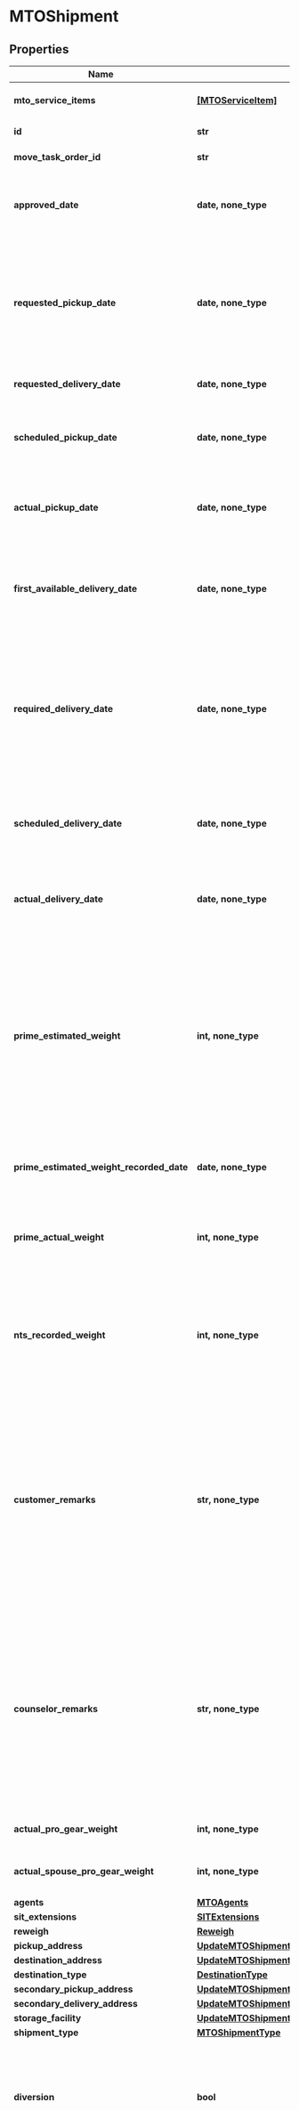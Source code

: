 # MTOShipment


## Properties
Name | Type | Description | Notes
------------ | ------------- | ------------- | -------------
**mto_service_items** | [**[MTOServiceItem]**](MTOServiceItem.md) | A list of service items connected to this shipment. | [optional] [readonly] 
**id** | **str** | The ID of the shipment. | [optional] [readonly] 
**move_task_order_id** | **str** | The ID of the move for this shipment. | [optional] [readonly] 
**approved_date** | **date, none_type** | The date when the Transportation Ordering Officer first approved this shipment for the move. | [optional] [readonly] 
**requested_pickup_date** | **date, none_type** | The date the customer selects during onboarding as their preferred pickup date. Other dates, such as required delivery date and (outside MilMove) the pack date, are derived from this date.  | [optional] [readonly] 
**requested_delivery_date** | **date, none_type** | The customer&#39;s preferred delivery date. | [optional] [readonly] 
**scheduled_pickup_date** | **date, none_type** | The date the Prime contractor scheduled to pick up this shipment after consultation with the customer. | [optional] 
**actual_pickup_date** | **date, none_type** | The date when the Prime contractor actually picked up the shipment. Updated after-the-fact. | [optional] 
**first_available_delivery_date** | **date, none_type** | The date the Prime provides to the customer as the first possible delivery date so that they can plan their travel accordingly.  | [optional] 
**required_delivery_date** | **date, none_type** | The latest date by which the Prime can deliver a customer&#39;s shipment without violating the contract. This is calculated based on weight, distance, and the scheduled pickup date. It cannot be modified.  | [optional] [readonly] 
**scheduled_delivery_date** | **date, none_type** | The date the Prime contractor scheduled to deliver this shipment after consultation with the customer. | [optional] 
**actual_delivery_date** | **date, none_type** | The date when the Prime contractor actually delivered the shipment. Updated after-the-fact. | [optional] 
**prime_estimated_weight** | **int, none_type** | The estimated weight of this shipment, determined by the movers during the pre-move survey. This value **can only be updated once.** If there was an issue with estimating the weight and a mistake was made, the Prime contracter will need to contact the TOO to change it.  | [optional] 
**prime_estimated_weight_recorded_date** | **date, none_type** | The date when the Prime contractor recorded the shipment&#39;s estimated weight. | [optional] [readonly] 
**prime_actual_weight** | **int, none_type** | The actual weight of the shipment, provided after the Prime packs, picks up, and weighs a customer&#39;s shipment. | [optional] 
**nts_recorded_weight** | **int, none_type** | The previously recorded weight for the NTS Shipment. Used for NTS Release to know what the previous primeActualWeight or billable weight was. | [optional] 
**customer_remarks** | **str, none_type** | The customer can use the customer remarks field to inform the services counselor and the movers about any special circumstances for this shipment. Typical examples:   * bulky or fragile items,   * weapons,   * access info for their address.  Customer enters this information during onboarding. Optional field.  | [optional] [readonly] 
**counselor_remarks** | **str, none_type** | The counselor can use the counselor remarks field to inform the movers about any special circumstances for this shipment. Typical examples:   * bulky or fragile items,   * weapons,   * access info for their address.  Counselors enters this information when creating or editing an MTO Shipment. Optional field.  | [optional] [readonly] 
**actual_pro_gear_weight** | **int, none_type** | The actual weight of any pro gear being shipped.  | [optional] 
**actual_spouse_pro_gear_weight** | **int, none_type** | The actual weight of any spouse pro gear being shipped.  | [optional] 
**agents** | [**MTOAgents**](MTOAgents.md) |  | [optional] 
**sit_extensions** | [**SITExtensions**](SITExtensions.md) |  | [optional] 
**reweigh** | [**Reweigh**](Reweigh.md) |  | [optional] 
**pickup_address** | [**UpdateMTOShipmentPickupAddress**](UpdateMTOShipmentPickupAddress.md) |  | [optional] 
**destination_address** | [**UpdateMTOShipmentDestinationAddress**](UpdateMTOShipmentDestinationAddress.md) |  | [optional] 
**destination_type** | [**DestinationType**](DestinationType.md) |  | [optional] 
**secondary_pickup_address** | [**UpdateMTOShipmentSecondaryPickupAddress**](UpdateMTOShipmentSecondaryPickupAddress.md) |  | [optional] 
**secondary_delivery_address** | [**UpdateMTOShipmentSecondaryDeliveryAddress**](UpdateMTOShipmentSecondaryDeliveryAddress.md) |  | [optional] 
**storage_facility** | [**UpdateMTOShipmentStorageFacility**](UpdateMTOShipmentStorageFacility.md) |  | [optional] 
**shipment_type** | [**MTOShipmentType**](MTOShipmentType.md) |  | [optional] 
**diversion** | **bool** | This value indicates whether or not this shipment is part of a diversion. If yes, the shipment can be either the starting or ending segment of the diversion.  | [optional] 
**status** | **str** | The status of a shipment, indicating where it is in the TOO&#39;s approval process. Can only be updated by the contractor in special circumstances.  | [optional] [readonly] 
**ppm_shipment** | [**PPMShipment**](PPMShipment.md) |  | [optional] 
**delivery_address_update** | [**ShipmentAddressUpdate**](ShipmentAddressUpdate.md) |  | [optional] 
**e_tag** | **str** | A hash unique to this shipment that should be used as the \&quot;If-Match\&quot; header for any updates. | [optional] [readonly] 
**created_at** | **datetime** |  | [optional] [readonly] 
**updated_at** | **datetime** |  | [optional] [readonly] 
**point_of_contact** | **str** | Email or ID of the person who will be contacted in the event of questions or concerns about this update. May be the person performing the update, or someone else working with the Prime contractor.  | [optional] 
**any string name** | **bool, date, datetime, dict, float, int, list, str, none_type** | any string name can be used but the value must be the correct type | [optional]

[[Back to Model list]](../README.md#documentation-for-models) [[Back to API list]](../README.md#documentation-for-api-endpoints) [[Back to README]](../README.md)


